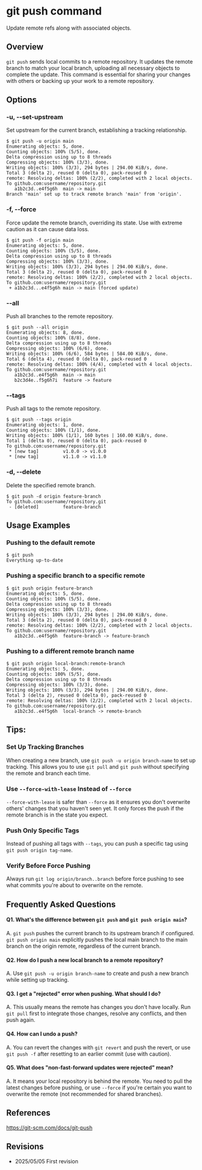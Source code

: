 # git push command

Update remote refs along with associated objects.

## Overview

`git push` sends local commits to a remote repository. It updates the remote branch to match your local branch, uploading all necessary objects to complete the update. This command is essential for sharing your changes with others or backing up your work to a remote repository.

## Options

### **-u, --set-upstream**

Set upstream for the current branch, establishing a tracking relationship.

```console
$ git push -u origin main
Enumerating objects: 5, done.
Counting objects: 100% (5/5), done.
Delta compression using up to 8 threads
Compressing objects: 100% (3/3), done.
Writing objects: 100% (3/3), 294 bytes | 294.00 KiB/s, done.
Total 3 (delta 2), reused 0 (delta 0), pack-reused 0
remote: Resolving deltas: 100% (2/2), completed with 2 local objects.
To github.com:username/repository.git
   a1b2c3d..e4f5g6h  main -> main
Branch 'main' set up to track remote branch 'main' from 'origin'.
```

### **-f, --force**

Force update the remote branch, overriding its state. Use with extreme caution as it can cause data loss.

```console
$ git push -f origin main
Enumerating objects: 5, done.
Counting objects: 100% (5/5), done.
Delta compression using up to 8 threads
Compressing objects: 100% (3/3), done.
Writing objects: 100% (3/3), 294 bytes | 294.00 KiB/s, done.
Total 3 (delta 2), reused 0 (delta 0), pack-reused 0
remote: Resolving deltas: 100% (2/2), completed with 2 local objects.
To github.com:username/repository.git
 + a1b2c3d...e4f5g6h main -> main (forced update)
```

### **--all**

Push all branches to the remote repository.

```console
$ git push --all origin
Enumerating objects: 8, done.
Counting objects: 100% (8/8), done.
Delta compression using up to 8 threads
Compressing objects: 100% (6/6), done.
Writing objects: 100% (6/6), 584 bytes | 584.00 KiB/s, done.
Total 6 (delta 4), reused 0 (delta 0), pack-reused 0
remote: Resolving deltas: 100% (4/4), completed with 4 local objects.
To github.com:username/repository.git
   a1b2c3d..e4f5g6h  main -> main
   b2c3d4e..f5g6h7i  feature -> feature
```

### **--tags**

Push all tags to the remote repository.

```console
$ git push --tags origin
Enumerating objects: 1, done.
Counting objects: 100% (1/1), done.
Writing objects: 100% (1/1), 160 bytes | 160.00 KiB/s, done.
Total 1 (delta 0), reused 0 (delta 0), pack-reused 0
To github.com:username/repository.git
 * [new tag]         v1.0.0 -> v1.0.0
 * [new tag]         v1.1.0 -> v1.1.0
```

### **-d, --delete**

Delete the specified remote branch.

```console
$ git push -d origin feature-branch
To github.com:username/repository.git
 - [deleted]         feature-branch
```

## Usage Examples

### Pushing to the default remote

```console
$ git push
Everything up-to-date
```

### Pushing a specific branch to a specific remote

```console
$ git push origin feature-branch
Enumerating objects: 5, done.
Counting objects: 100% (5/5), done.
Delta compression using up to 8 threads
Compressing objects: 100% (3/3), done.
Writing objects: 100% (3/3), 294 bytes | 294.00 KiB/s, done.
Total 3 (delta 2), reused 0 (delta 0), pack-reused 0
remote: Resolving deltas: 100% (2/2), completed with 2 local objects.
To github.com:username/repository.git
   a1b2c3d..e4f5g6h  feature-branch -> feature-branch
```

### Pushing to a different remote branch name

```console
$ git push origin local-branch:remote-branch
Enumerating objects: 5, done.
Counting objects: 100% (5/5), done.
Delta compression using up to 8 threads
Compressing objects: 100% (3/3), done.
Writing objects: 100% (3/3), 294 bytes | 294.00 KiB/s, done.
Total 3 (delta 2), reused 0 (delta 0), pack-reused 0
remote: Resolving deltas: 100% (2/2), completed with 2 local objects.
To github.com:username/repository.git
   a1b2c3d..e4f5g6h  local-branch -> remote-branch
```

## Tips:

### Set Up Tracking Branches

When creating a new branch, use `git push -u origin branch-name` to set up tracking. This allows you to use `git pull` and `git push` without specifying the remote and branch each time.

### Use `--force-with-lease` Instead of `--force`

`--force-with-lease` is safer than `--force` as it ensures you don't overwrite others' changes that you haven't seen yet. It only forces the push if the remote branch is in the state you expect.

### Push Only Specific Tags

Instead of pushing all tags with `--tags`, you can push a specific tag using `git push origin tag-name`.

### Verify Before Force Pushing

Always run `git log origin/branch..branch` before force pushing to see what commits you're about to overwrite on the remote.

## Frequently Asked Questions

#### Q1. What's the difference between `git push` and `git push origin main`?
A. `git push` pushes the current branch to its upstream branch if configured. `git push origin main` explicitly pushes the local main branch to the main branch on the origin remote, regardless of the current branch.

#### Q2. How do I push a new local branch to a remote repository?
A. Use `git push -u origin branch-name` to create and push a new branch while setting up tracking.

#### Q3. I get a "rejected" error when pushing. What should I do?
A. This usually means the remote has changes you don't have locally. Run `git pull` first to integrate those changes, resolve any conflicts, and then push again.

#### Q4. How can I undo a push?
A. You can revert the changes with `git revert` and push the revert, or use `git push -f` after resetting to an earlier commit (use with caution).

#### Q5. What does "non-fast-forward updates were rejected" mean?
A. It means your local repository is behind the remote. You need to pull the latest changes before pushing, or use `--force` if you're certain you want to overwrite the remote (not recommended for shared branches).

## References

https://git-scm.com/docs/git-push

## Revisions

- 2025/05/05 First revision